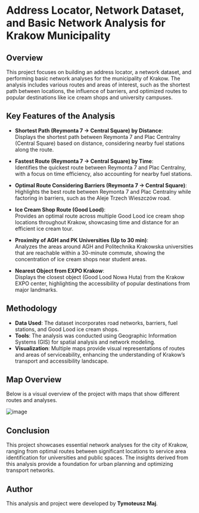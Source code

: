 # Address Locator, Network Dataset, and Basic Network Analysis for Krakow Municipality

## Overview
This project focuses on building an address locator, a network dataset, and performing basic network analyses for the municipality of Krakow. The analysis includes various routes and areas of interest, such as the shortest path between locations, the influence of barriers, and optimized routes to popular destinations like ice cream shops and university campuses.

## Key Features of the Analysis
- **Shortest Path (Reymonta 7 -> Central Square) by Distance**:  
  Displays the shortest path between Reymonta 7 and Plac Centralny (Central Square) based on distance, considering nearby fuel stations along the route.

- **Fastest Route (Reymonta 7 -> Central Square) by Time**:  
  Identifies the quickest route between Reymonta 7 and Plac Centralny, with a focus on time efficiency, also accounting for nearby fuel stations.

- **Optimal Route Considering Barriers (Reymonta 7 -> Central Square)**:  
  Highlights the best route between Reymonta 7 and Plac Centralny while factoring in barriers, such as the Aleje Trzech Wieszczów road.

- **Ice Cream Shop Route (Good Lood)**:  
  Provides an optimal route across multiple Good Lood ice cream shop locations throughout Krakow, showcasing time and distance for an efficient ice cream tour.

- **Proximity of AGH and PK Universities (Up to 30 min)**:  
  Analyzes the areas around AGH and Politechnika Krakowska universities that are reachable within a 30-minute commute, showing the concentration of ice cream shops near student areas.

- **Nearest Object from EXPO Krakow**:  
  Displays the closest object (Good Lood Nowa Huta) from the Krakow EXPO center, highlighting the accessibility of popular destinations from major landmarks.

## Methodology
- **Data Used**: The dataset incorporates road networks, barriers, fuel stations, and Good Lood ice cream shops.
- **Tools**: The analysis was conducted using Geographic Information Systems (GIS) for spatial analysis and network modeling.
- **Visualization**: Multiple maps provide visual representations of routes and areas of serviceability, enhancing the understanding of Krakow’s transport and accessibility landscape.

## Map Overview
Below is a visual overview of the project with maps that show different routes and analyses.

![image](https://github.com/user-attachments/assets/e2c57600-e5bb-415c-a285-139847c6d045)

## Conclusion
This project showcases essential network analyses for the city of Krakow, ranging from optimal routes between significant locations to service area identification for universities and public spaces. The insights derived from this analysis provide a foundation for urban planning and optimizing transport networks.

## Author
This analysis and project were developed by **Tymoteusz Maj**.
